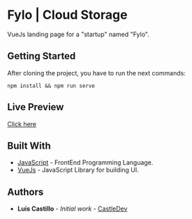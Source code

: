 # Fylo | Cloud Storage

VueJs landing page for a "startup" named "Fylo".

## Getting Started
After cloning the project, you have to run the next commands:

```
npm install && npm run serve
```

## Live Preview
[Click here](http://fylo.luiscastillo.dast.com.ve/)

## Built With

* [JavaScript]() - FrontEnd Programming Language.
* [VueJs]() - JavaScript Library for building UI.

## Authors

* **Luis Castillo** - *Initial work* - [CastleDev](https://github.com/CastilloLuis)
